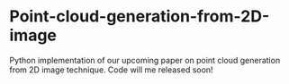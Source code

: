 # Point-cloud-generation-from-2D-image
Python implementation of our upcoming paper on point cloud generation from 2D image technique.
Code will me released soon!
